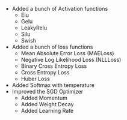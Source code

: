 - Added a bunch of Activation functions
  - Elu
  - Gelu
  - LeakyRelu
  - Silu
  - Swish
- Added a bunch of loss functions
  - Mean Absolute Error Loss (MAELoss)
  - Negative Log Likelihood Loss (NLLLoss)
  - Binary Cross Entropy Loss
  - Cross Entropy Loss
  - Huber Loss
- Added Softmax with temperature
- Improved the SGD Optimizer
  - Added Momentum
  - Added Weight Decay
  - Added Learning Rate